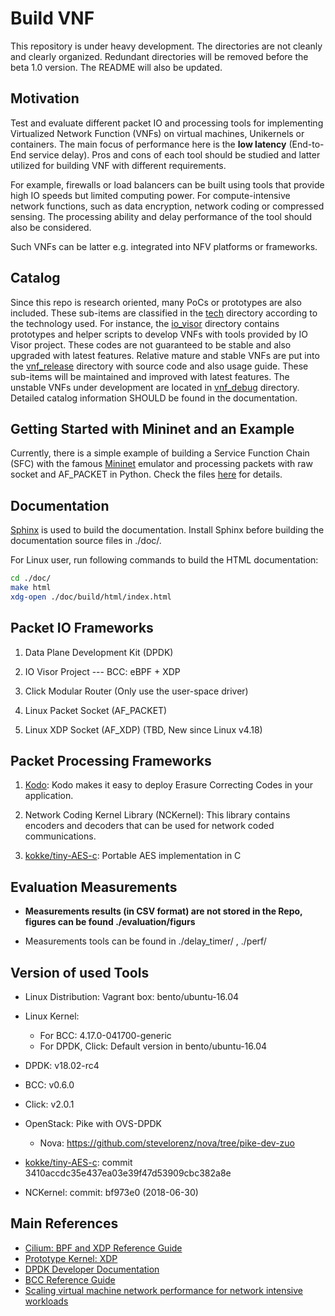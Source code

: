 # Build VNF #

This repository is under heavy development. The directories are not cleanly and clearly organized. Redundant directories
will be removed before the beta 1.0 version. The README will also be updated.

## Motivation ##

Test and evaluate different packet IO and processing tools for implementing Virtualized Network Function (VNFs) on
virtual machines, Unikernels or containers. The main focus of performance here is the **low latency** (End-to-End
service delay). Pros and cons of each tool should be studied and latter utilized for building VNF with different
requirements.

For example, firewalls or load balancers can be built using tools that provide high IO speeds but limited computing
power.  For compute-intensive network functions, such as data encryption, network coding or compressed sensing. The
processing ability and delay performance of the tool should also be considered.

Such VNFs can be latter e.g. integrated into NFV platforms or frameworks.

## Catalog ##

Since this repo is research oriented, many PoCs or prototypes are also included. These sub-items are classified in the
[tech](./techs/) directory according to the technology used. For instance, the [io\_visor](./techs/io_visor/) directory
contains prototypes and helper scripts to develop VNFs with tools provided by IO Visor project. These codes are not
guaranteed to be stable and also upgraded with latest features. Relative mature and stable VNFs are put into the
[vnf\_release](./vnf\_release/) directory with source code and also usage guide. These sub-items will be maintained and
improved with latest features. The unstable VNFs under development are located in [vnf\_debug](./vnf\_debug/) directory.
Detailed catalog information SHOULD be found in the documentation.

## Getting Started with Mininet and an Example ##

Currently, there is a simple example of building a Service Function Chain (SFC) with the famous
[Mininet](http://mininet.org/) emulator and processing packets with raw socket and AF_PACKET in Python.
Check the files [here](./vnf_debug/pedestrian_detection/emulation/) for details.

## Documentation ##

[Sphinx](http://www.sphinx-doc.org/en/master/) is used to build the documentation. Install Sphinx before building the
documentation source files in ./doc/.

For Linux user, run following commands to build the HTML documentation:

```bash
cd ./doc/
make html
xdg-open ./doc/build/html/index.html
```

## Packet IO Frameworks ##

1. Data Plane Development Kit (DPDK)

1. IO Visor Project --- BCC: eBPF + XDP

1. Click Modular Router (Only use the user-space driver)

1. Linux Packet Socket (AF_PACKET)

1. Linux XDP Socket (AF_XDP) (TBD, New since Linux v4.18)
<!--1. User-space NIC Driver: [IXY](https://github.com/emmericp/ixy) (TBD)-->

## Packet Processing Frameworks ##

1. [Kodo](http://steinwurf.com/products/kodo.html): Kodo makes it easy to deploy Erasure Correcting Codes in your
application.

1. Network Coding Kernel Library (NCKernel): This library contains encoders and decoders that can be used for network
coded communications.

1. [kokke/tiny-AES-c](https://github.com/kokke/tiny-AES-c): Portable AES implementation in C

## Evaluation Measurements ##

- **Measurements results (in CSV format) are not stored in the Repo, figures can be found ./evaluation/figurs**

- Measurements tools can be found in ./delay_timer/ , ./perf/

## Version of used Tools ##

- Linux Distribution: Vagrant box: bento/ubuntu-16.04

- Linux Kernel:

    - For BCC: 4.17.0-041700-generic
    - For DPDK, Click: Default version in bento/ubuntu-16.04

- DPDK: v18.02-rc4
- BCC: v0.6.0
- Click: v2.0.1

- OpenStack: Pike with OVS-DPDK

    - Nova: https://github.com/stevelorenz/nova/tree/pike-dev-zuo

- [kokke/tiny-AES-c](https://github.com/kokke/tiny-AES-c): commit 3410accdc35e437ea03e39f47d53909cbc382a8e

- NCKernel: commit: bf973e0 (2018-06-30)

## Main References ##

- [Cilium: BPF and XDP Reference Guide](http://docs.cilium.io/en/latest/bpf/#)
- [Prototype Kernel: XDP](https://prototype-kernel.readthedocs.io/en/latest/networking/XDP/index.html)
- [DPDK Developer Documentation](http://doc.dpdk.org/guides/prog_guide/)
- [BCC Reference Guide](https://github.com/iovisor/bcc/blob/master/docs/reference_guide.md)
- [Scaling virtual machine network performance for network intensive workloads](https://www.redhat.com/blog/verticalindustries/scaling-virtual-machine-network-performance-for-network-intensive-workloads/)
